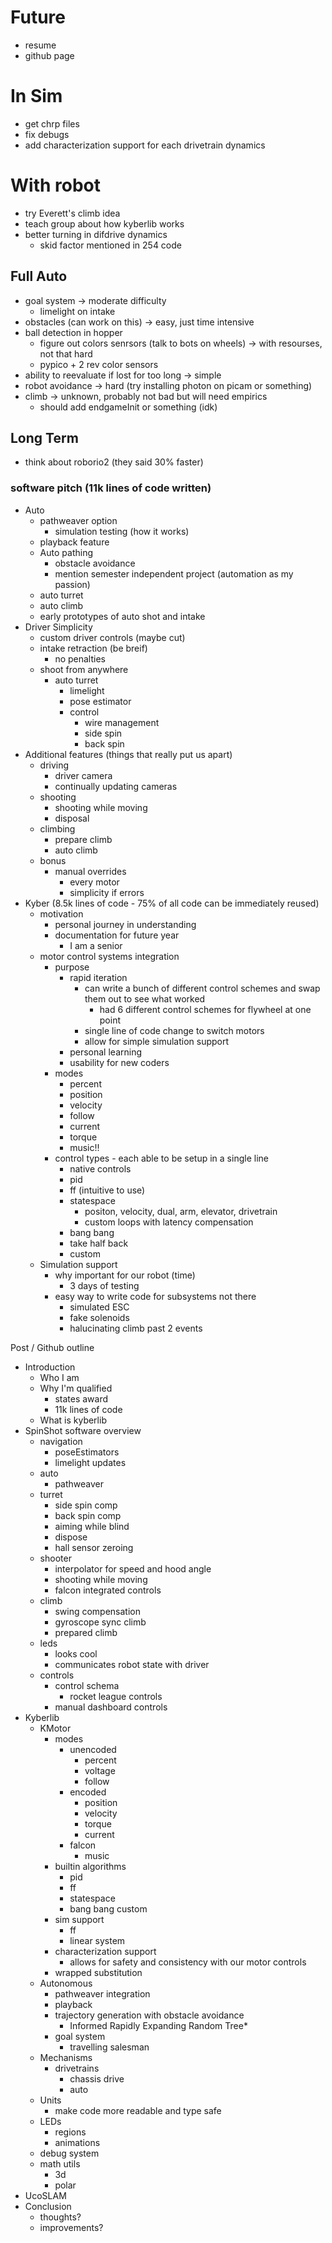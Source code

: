 # Future
- resume
- github page

# In Sim
- get chrp files
- fix debugs
- add characterization support for each drivetrain dynamics

# With robot
- try Everett's climb idea
- teach group about how kyberlib works
- better turning in difdrive dynamics
  - skid factor mentioned in 254 code

## Full Auto
- goal system -> moderate difficulty
    - limelight on intake
- obstacles (can work on this) -> easy, just time intensive
- ball detection in hopper
    - figure out colors senrsors (talk to bots on wheels) -> with resourses, not that hard
    - pypico + 2 rev color sensors
- ability to reevaluate if lost for too long -> simple
- robot avoidance -> hard (try installing photon on picam or something)
- climb -> unknown, probably not bad but will need empirics
    - should add endgameInit or something (idk)

## Long Term
- think about roborio2 (they said 30% faster)

### software pitch (11k lines of code written)
- Auto
  - pathweaver option
    - simulation testing (how it works)
  - playback feature
  - Auto pathing
    - obstacle avoidance
    - mention semester independent project (automation as my passion)
  - auto turret
  - auto climb
  - early prototypes of auto shot and intake
- Driver Simplicity
  - custom driver controls (maybe cut)
  - intake retraction (be breif)
    - no penalties
  - shoot from anywhere
    - auto turret
      - limelight
      - pose estimator
      - control
        - wire management
        - side spin
        - back spin
- Additional features (things that really put us apart)
  - driving
    - driver camera
    - continually updating cameras
  - shooting
    - shooting while moving
    - disposal
  - climbing
    - prepare climb
    - auto climb
  - bonus
    - manual overrides
      - every motor
      - simplicity if errors
- Kyber (8.5k lines of code - 75% of all code can be immediately reused)
    - motivation
        - personal journey in understanding
        - documentation for future year
          - I am a senior
    - motor control systems integration
      - purpose
        - rapid iteration
          - can write a bunch of different control schemes and swap them out to see what worked
            - had 6 different control schemes for flywheel at one point
          - single line of code change to switch motors
          - allow for simple simulation support
        - personal learning
        - usability for new coders
      - modes
        - percent
        - position
        - velocity
        - follow
        - current
        - torque
        - music!!
      - control types - each able to be setup in a single line
          - native controls
          - pid
          - ff (intuitive to use)
          - statespace
              - positon, velocity, dual, arm, elevator, drivetrain
              - custom loops with latency compensation
          - bang bang
          - take half back
          - custom
    - Simulation support
        - why important for our robot (time)
            - 3 days of testing
        - easy way to write code for subsystems not there
            - simulated ESC
            - fake solenoids
            - halucinating climb past 2 events

Post / Github outline
- Introduction
  - Who I am
  - Why I'm qualified
    - states award
    - 11k lines of code
  - What is kyberlib
- SpinShot software overview
  - navigation
    - poseEstimators
    - limelight updates
  - auto
    - pathweaver
  - turret
    - side spin comp
    - back spin comp
    - aiming while blind
    - dispose
    - hall sensor zeroing
  - shooter
    - interpolator for speed and hood angle
    - shooting while moving
    - falcon integrated controls
  - climb
    - swing compensation
    - gyroscope sync climb
    - prepared climb
  - leds
    - looks cool
    - communicates robot state with driver
  - controls
    - control schema
      - rocket league controls
    - manual dashboard controls
- Kyberlib
  - KMotor
    - modes
      - unencoded
        - percent
        - voltage
        - follow
      - encoded
        - position
        - velocity
        - torque
        - current
      - falcon
        - music
    - builtin algorithms
      - pid
      - ff
      - statespace
      - bang bang custom
    - sim support
      - ff
      - linear system
    - characterization support
      - allows for safety and consistency with our motor controls
    - wrapped substitution
  - Autonomous
    - pathweaver integration
    - playback
    - trajectory generation with obstacle avoidance
      - Informed Rapidly Expanding Random Tree*
    - goal system
      - travelling salesman
  - Mechanisms
    - drivetrains
      - chassis drive
      - auto
  - Units
    - make code more readable and type safe
  - LEDs
    - regions
    - animations
  - debug system
  - math utils
    - 3d
    - polar
- UcoSLAM
- Conclusion
  - thoughts?
  - improvements?